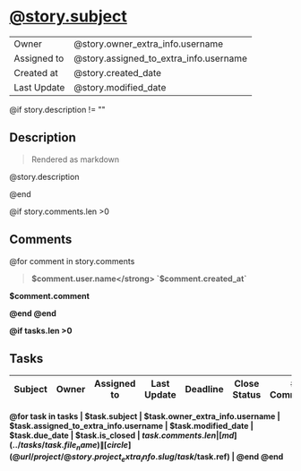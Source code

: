 # [@story.subject](@url/project/@story.project_extra_info.slug/us/$story.ref)

|             |                                        |
| ----------- | -------------------------------------- |
| Owner       | @story.owner_extra_info.username       |
| Assigned to | @story.assigned_to_extra_info.username |
| Created at  | @story.created_date                    |
| Last Update | @story.modified_date                   |

@if story.description != ""
## Description

> Rendered as markdown

@story.description

@end

@if story.comments.len >0
## Comments
@for comment in story.comments

> <strong>$comment.user.name</strong> `$comment.created_at`

$comment.comment

@end
@end

@if tasks.len >0
## Tasks
| Subject | Owner | Assigned to | Last Update | Deadline | Close Status | # Comments | Link |
| ------- | ----- | ----------- | ----------- | -------- | ------------ | ---------- | ---- |

@for task in tasks
| $task.subject | $task.owner_extra_info.username | $task.assigned_to_extra_info.username | $task.modified_date | $task.due_date | $task.is_closed | $task.comments.len| [md](../tasks/task.file_name) \| [circle](@url/project/@story.project_extra_info.slug/task/$task.ref) |
@end
@end
